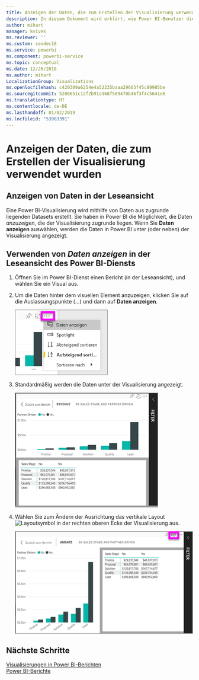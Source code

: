 ```yaml
---
title: Anzeigen der Daten, die zum Erstellen der Visualisierung verwendet wurden
description: In diesem Dokument wird erklärt, wie Power BI-Benutzer die Daten „sehen“ können, die zum Erstellen eines Visuals verwendet werden.
author: mihart
manager: kvivek
ms.reviewer: ''
ms.custom: seodec18
ms.service: powerbi
ms.component: powerbi-service
ms.topic: conceptual
ms.date: 12/26/2018
ms.author: mihart
LocalizationGroup: Visualizations
ms.openlocfilehash: c420309a6254e4a52235baaa29665f45c89905be
ms.sourcegitcommit: 5206651c12f2b91a368f509470b46f3f4c5641e6
ms.translationtype: HT
ms.contentlocale: de-DE
ms.lasthandoff: 01/02/2019
ms.locfileid: "53983391"
---
```

# <a name="show-the-data-that-was-used-to-create-the-visualization"></a>Anzeigen der Daten, die zum Erstellen der Visualisierung verwendet wurden
## <a name="show-data-in-reading-view"></a>Anzeigen von Daten in der Leseansicht
Eine Power BI-Visualisierung wird mithilfe von Daten aus zugrunde liegenden Datasets erstellt. Sie haben in Power BI die Möglichkeit, die Daten *anzuzeigen*, die der Visualisierung zugrunde liegen. Wenn Sie **Daten anzeigen** auswählen, werden die Daten in Power BI unter (oder neben) der Visualisierung angezeigt.


## <a name="using-show-data-in-power-bi-service-reading-view"></a>Verwenden von *Daten anzeigen* in der Leseansicht des Power BI-Diensts
1. Öffnen Sie im Power BI-Dienst einen Bericht (in der Leseansicht), und wählen Sie ein Visual aus.  
2. Um die Daten hinter dem visuellen Element anzuzeigen, klicken Sie auf die Auslassungspunkte (...) und dann auf **Daten anzeigen**.
   
   ![„Daten anzeigen“ auswählen](./media/end-user-show-data/power-bi-show-data2.png)
3. Standardmäßig werden die Daten unter der Visualisierung angezeigt.
   
   ![Vertikale Anzeige des Visuals und der Daten](./media/end-user-show-data/power-bi-explore-show-data-new.png)

4. Wählen Sie zum Ändern der Ausrichtung das vertikale Layout ![Layoutsymbol](media/end-user-show-data/power-bi-vertical-icon-new.png) in der rechten oberen Ecke der Visualisierung aus.
   
   ![Horizontale Anzeige des Visuals und der Daten](./media/end-user-show-data/power-bi-explore-show-data2-new.png)

## <a name="next-steps"></a>Nächste Schritte
[Visualisierungen in Power BI-Berichten](../visuals/power-bi-report-visualizations.md)    
[Power BI-Berichte](end-user-reports.md)    
